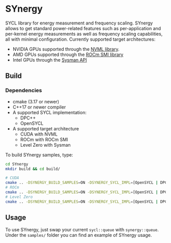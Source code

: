 # SYnergy
SYCL library for energy measurement and frequency scaling.
SYnergy allows to get standard power-related features such as per-application and per-kernel energy measurements as well as frequency scaling capabilities, all with minimal configuration. 
Currently supported target architectures: 
- NVIDIA GPUs supported through the [NVML library](https://developer.nvidia.com/nvidia-management-library-nvml).
- AMD GPUs supported through the [ROCm SMI library](https://github.com/RadeonOpenCompute/rocm_smi_lib)
- Intel GPUs through the [Sysman API](https://spec.oneapi.io/level-zero/latest/sysman/PROG.html)

## Build
### Dependencies
- cmake (3.17 or newer)  
- C++17 or newer compiler
- A supported SYCL implementation:
	- DPC++
	- OpenSYCL
- A supported target architecture
	- CUDA with NVML
	- ROCm with ROCm SMI
	- Level Zero with Sysman

To build SYnergy samples, type:
```bash
cd SYnergy
mkdir build && cd build/

# CUDA
cmake .. -DSYNERGY_BUILD_SAMPLES=ON -DSYNERGY_SYCL_IMPL=[OpenSYCL | DPC++] -DSYNERGY_CUDA_SUPPORT=ON
# ROCm
cmake .. -DSYNERGY_BUILD_SAMPLES=ON -DSYNERGY_SYCL_IMPL=[OpenSYCL | DPC++] -DSYNERGY_ROCM_SUPPORT=ON
# Level Zero
cmake .. -DSYNERGY_BUILD_SAMPLES=ON -DSYNERGY_SYCL_IMPL=[OpenSYCL | DPC++] -DSYNERGY_LZ_SUPPORT=ON
```

## Usage
To use SYnergy, just swap your current `sycl::queue` with `synergy::queue`. Under the `samples/` folder you can find an example of SYnergy usage.
